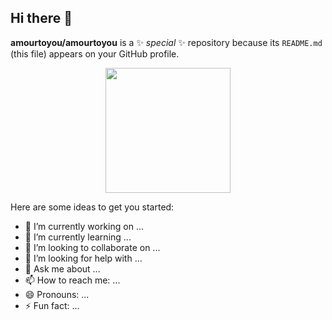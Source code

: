 ## Hi there 👋

**amourtoyou/amourtoyou** is a ✨ _special_ ✨ repository because its `README.md` (this file) appears on your GitHub profile.

<div align="center">
  <img src="https://avatars.githubusercontent.com/u/38398282?v=4" width="200px">
</div>

Here are some ideas to get you started:

- 🔭 I’m currently working on ...
- 🌱 I’m currently learning ...
- 👯 I’m looking to collaborate on ...
- 🤔 I’m looking for help with ...
- 💬 Ask me about ...
- 📫 How to reach me: ...
- 😄 Pronouns: ...
- ⚡ Fun fact: ...
